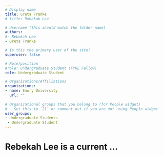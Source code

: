 ```yaml
---
# Display name
title: Greta Franke
# title: Rebekah Lee 

# Username (this should match the folder name)
authors:
#- Rebekah Lee
- Greta Franke

# Is this the primary user of the site?
superuser: false

# Role/position
#role: Undergraduate Student (FYRE Fellow)
role: Undergraduate Student 

# Organizations/Affiliations
organizations:
- name: Emory University
  url: ""
  
# Organizational groups that you belong to (for People widget)
#   Set this to `[]` or comment out if you are not using People widget.
user_groups:
- Undergraduate Students 
 - Undergraduate Student 
---
```


# Rebekah Lee is a current ...
